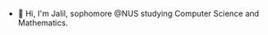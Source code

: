 - 👋 Hi, I'm Jalil, sophomore @NUS studying Computer Science and Mathematics.

<!---
jachelil/jachelil is a ✨ special ✨ repository because its `README.md` (this file) appears on your GitHub profile.
You can click the Preview link to take a look at your changes.
--->
